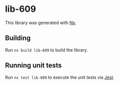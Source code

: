 # lib-609

This library was generated with [Nx](https://nx.dev).

## Building

Run `nx build lib-609` to build the library.

## Running unit tests

Run `nx test lib-609` to execute the unit tests via [Jest](https://jestjs.io).
